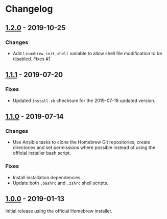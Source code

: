 # Changelog

## [1.2.0] - 2019-10-25

### Changes

* Add `linuxbrew_init_shell` variable to allow shell file modification to be
  disabled. Fixes [#1]

## [1.1.1] - 2019-07-20

### Fixes

* Updated `install.sh` checksum for the 2019-07-18 updated version.

## [1.1.0] - 2019-07-14

### Changes

* Use Ansible tasks to clone the Homebrew Git repositories, create directories
  and set permissions where possible instead of using the official installer
  bash script.

### Fixes

* Install installation dependencies.
* Update both `.bashrc` and `.zshrc` shell scripts.

## [1.0.0] - 2019-01-13

Initial release using the official Homebrew installer.

[1.2.0]: https://github.com/markosamuli/ansible-linuxbrew/releases/tag/v1.2.0
[1.1.1]: https://github.com/markosamuli/ansible-linuxbrew/releases/tag/v1.1.1
[1.1.0]: https://github.com/markosamuli/ansible-linuxbrew/releases/tag/v1.1.0
[1.0.0]: https://github.com/markosamuli/ansible-linuxbrew/releases/tag/v1.0.0
[#1]: https://github.com/markosamuli/ansible-linuxbrew/issues/1
